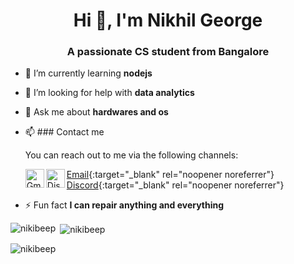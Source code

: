 <h1 align="center">Hi 👋, I'm Nikhil George</h1>
<h3 align="center">A passionate CS student from Bangalore</h3>

- 🌱 I’m currently learning **nodejs**

- 🤝 I’m looking for help with **data analytics**

- 💬 Ask me about **hardwares and os**

- 📫 ### Contact me

  You can reach out to me via the following channels:

  <img align="left" alt="Gmail" width="30px" src="https://img.icons8.com/color/48/000000/gmail-new.png"/>[Email](mailto:nikhilij99@gmail.com){:target="_blank" rel="noopener noreferrer"}
  <img align="left" alt="Discord" width="30px" src="https://img.icons8.com/color/48/000000/discord-new-logo.png"/>[Discord](https://discordapp.com/users/georgereD10#4625){:target="_blank" rel="noopener noreferrer"}
      <br />

- ⚡ Fun fact **I can repair anything and everything**


<p><img align="left" src="https://github-readme-stats.vercel.app/api/top-langs?username=nikibeep&show_icons=true&locale=en&layout=compact" alt="nikibeep" /></p>

<p>&nbsp;<img align="center" src="https://github-readme-stats.vercel.app/api?username=nikibeep&show_icons=true&locale=en" alt="nikibeep" /></p>

<p><img align="center" src="https://github-readme-streak-stats.herokuapp.com/?user=nikibeep&" alt="nikibeep" /></p>


